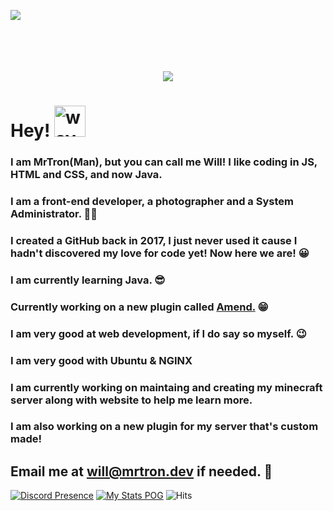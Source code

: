 ![](https://img.mrtron.dev/img/welcome-github-christmas-min.png)
<br />
<br />
<br />
<br />
<br />
<p align="center">
  <img src="https://img.mrtron.dev/img/QES0ITZTWC.png">
</p>

# Hey! <img src="https://external-content.duckduckgo.com/iu/?u=https%3A%2F%2Femoji.gg%2Fassets%2Femoji%2Fwavegif_1860.gif&f=1&nofb=1" alt="wave" width="50"/>
### I am MrTron(Man), but you can call me Will! I like coding in JS, HTML and CSS, and now Java.

### **I am a front-end developer, a photographer and a System Administrator.** 👨‍💻

### I created a GitHub back in 2017, I just never used it cause I hadn't discovered my love for code yet! Now here we are! 😀

### I am currently learning Java. 😎

### Currently working on a new plugin called [Amend.](https://amend.mrtron.dev) 😁
### I am very good at web development, if I do say so myself. 😉
### I am very good with Ubuntu & NGINX
### I am currently working on maintaing and creating my minecraft server along with website to help me learn more.
### I am also working on a new plugin for my server that's custom made!


## Email me at [will@mrtron.dev](mailto:will@mrtron.dev?subject=Question%20from%20Github&body=%0A%0A%0A%0Agenerated%20from%20my%20Github%20%F0%9F%98%81%0A____________________________) if needed. 📧

[![Discord Presence](https://lanyard-profile-readme.vercel.app/api/355295268716937227)](https://discord.com/users/355295268716937227)
[![My Stats POG](https://github-readme-stats.vercel.app/api?username=MrTronMan&theme=midnight-purple)](https://hosting.tronmc.com)
![Hits](https://hits.link/hits?url=https%3A%2F%2Fgithub.com%2FMrTronMan&bgRight=9745f5)

